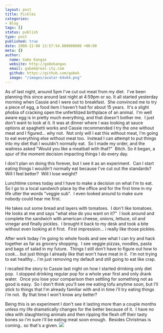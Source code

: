 ```yaml
---
layout: post
title: Pickles
categories:
- Blog
tags: []
status: publish
type: post
published: true
date: 2008-12-08 13:57:54.000000000 +00:00
meta: {}
author:
  name: Gabe Kangas
  website: http://gabekangas
  email: gabek@real-ity.com
  github: https://github.com/gabek
  image: "/images/avatar-64x64.png"
---
```

As of last night, around 5pm I\'ve cut out meat from my diet.  I\'ve been planning this since around last night at 4:59pm or so. It all started yesterday morning when Cassie and I were out to breakfast.  She convinced me to try a piece of egg, a food item I haven\'t had for about 15 years.  It\'s a slight phobia of cracking open the unfertilized birthplace of an animal.  I\'m well aware egg is in pretty much everything, and that doesn\'t bother me.  I just don\'t want to look at it. It was at dinner where I was looking at sauce options at spaghetti works and Cassie recommended I try the one without meat and I figured\... why not.  Not only will I eat this without meat, I\'m going to eat everything else without meat too.  Instead I
can attempt to put things into my diet that I wouldn\'t normally eat.  So I made my order, and the waitress asked \"Would you like a meatball with that?\"  Bitch.  So it began, a spur of the moment decision impacting things I do every day.

I don\'t plan on doing this forever, but I see it as an experiment.  Can I start eating things I wouldn\'t normally eat because I\'ve cut out the standards?  Will I feel better?  Will I lose weight?

Lunchtime comes today and I have to make a decision on what I\'m to eat.  So I go to a local sandwich place by the office and for the first time in my life utter the words \"veggie sub\".  I even looked around to make sure nobody could hear me first.

He takes out some bread and layers with tomatoes.  I don\'t like tomatoes.  He looks at me and says \"what else do you want on it?\"  I look around and complete the sandwich with american cheese, onions, lettuce, oil and vinegar and finally pickles.  I brought it back to my desk and took a bite without even looking at it first.  First impression\... i really like those pickles.

After work today i\'m going to whole foods and see what I can try and hack together as far as grocery shopping.  I see veggie pizzas, noodles, pasta and bags of salad in my future.  Things I still don\'t have to figure out how to cook\... but just things I already like that won\'t have meat in it.  I\'m not trying to eat healthy\... i\'m just removing my default and still going to eat like crap.

I recalled the story to Cassie last night on how I started drinking only diet pop.  I stopped drinking regular pop for a whole year first and only drank water.  Once you lose your comparison then settling for something not as good is easy.  So I don\'t think you\'ll see me eating tofu anytime soon, but I\'ll stick to things that I\'m already familiar with and in time i\'ll try eating things i\'m not.  By that time I won\'t know any better?

Being this is an experiment I don\'t see it lasting more than a couple months unless my life dramatically changes for the better because of it.  I have no idea with slaughtering animals and then ripping the flesh off their tasty bones so i\'m sure i\'ll be eating meat soon enough.  Besides Christmas is coming.. so that\'s a given.  ![](http://img355.imageshack.us/img355/8179/picklescr2.jpg)
